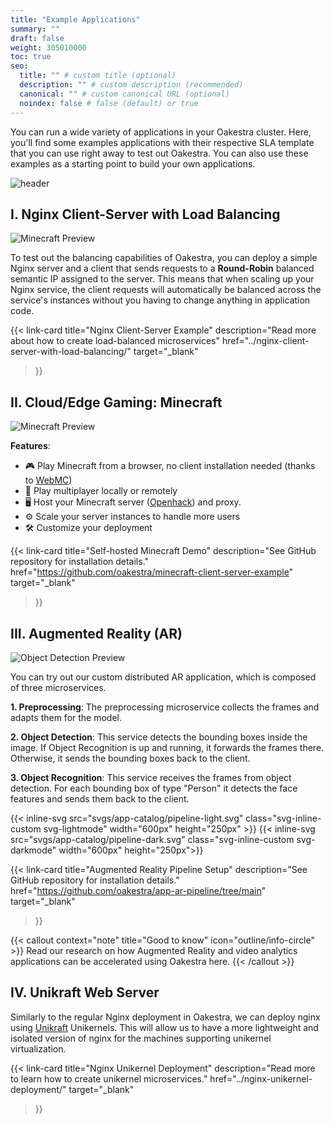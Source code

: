 ```yaml
---
title: "Example Applications"
summary: ""
draft: false
weight: 305010000
toc: true
seo:
  title: "" # custom title (optional)
  description: "" # custom description (recommended)
  canonical: "" # custom canonical URL (optional)
  noindex: false # false (default) or true
---
```

You can run a wide variety of applications in your Oakestra cluster.
Here, you'll find some examples applications with their respective SLA template that you can use right away to test out Oakestra. You can also use these examples as a starting point to build your own applications.

![header](header.png)


## I. Nginx Client-Server with Load Balancing
![Minecraft Preview](balancing.png)

To test out the balancing capabilities of Oakestra, you can deploy a simple Nginx server and a client that sends requests to a **Round-Robin** balanced semantic IP assigned to the server. This means that when scaling up your Nginx service, the client requests will automatically be balanced across the service's instances without you having to change anything in application code.

{{< link-card
 title="Nginx Client-Server Example"
 description="Read more about how to create load-balanced microservices"
 href="../nginx-client-server-with-load-balancing/"
 target="_blank"
>}}

## II. Cloud/Edge Gaming: Minecraft 
![Minecraft Preview](minecraft-full.png)

**Features**:
- 🎮 Play Minecraft from a browser, no client installation needed (thanks to [WebMC](https://github.com/michaljaz/webmc))
- 👭 Play multiplayer locally or remotely 
- 🖥️ Host your Minecraft server ([Openhack](https://github.com/noelbundick/minecraft-server)) and proxy. 
- ⚙️ Scale your server instances to handle more users
- 🛠️ Customize your deployment 

{{< link-card
 title="Self-hosted Minecraft Demo"
 description="See GitHub repository for installation details."
 href="https://github.com/oakestra/minecraft-client-server-example"
 target="_blank"
>}}

## III. Augmented Reality (AR)
![Object Detection Preview](ar-demo.gif)

You can try out our custom distributed AR application, which is composed of three microservices. 

**1. Preprocessing**: The preprocessing microservice collects the frames and adapts them for the model.

**2. Object Detection**: This service detects the bounding boxes inside the image. If Object Recognition is up and running, it forwards the frames there. Otherwise, it sends the bounding boxes back to the client.

**3. Object Recognition**: This service receives the frames from object detection. For each bounding box of type "Person" it detects the face features and sends them back to the client.

{{< inline-svg src="svgs/app-catalog/pipeline-light.svg" class="svg-inline-custom svg-lightmode" width="600px" height="250px" >}}
{{< inline-svg src="svgs/app-catalog/pipeline-dark.svg" class="svg-inline-custom svg-darkmode" width="600px" height="250px">}}

{{< link-card
 title="Augmented Reality Pipeline Setup"
 description="See GitHub repository for installation details."
 href="https://github.com/oakestra/app-ar-pipeline/tree/main"
 target="_blank"
>}}

{{< callout context="note" title="Good to know" icon="outline/info-circle" >}}
Read our research on how Augmented Reality and video analytics applications can be accelerated using Oakestra here. 
{{< /callout >}}

## IV. Unikraft Web Server

Similarly to the regular Nginx deployment in Oakestra, we can deploy nginx using [Unikraft](https://unikraft.org) Unikernels. This will allow us to have a more lightweight and isolated version of nginx for the machines supporting unikernel virtualization.

{{< link-card
 title="Nginx Unikernel Deployment"
 description="Read more to learn how to create unikernel microservices."
 href="../nginx-unikernel-deployment/"
 target="_blank"
>}}

